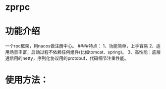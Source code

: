 # zprpc

# 功能介绍
  一个rpc框架，用nacos做注册中心。
####特点：
  1、功能简单，上手容易
  2、适用场景丰富，启动过程不依赖任何组件(比如tomcat、spring)。
  3、高性能：底层通信用的netty，序列化协议用的protobuf，代码细节注重性能。

                   
# 	使用方法：

 
